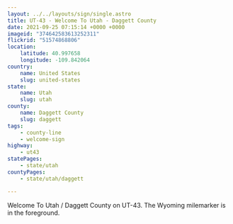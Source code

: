 ```yaml
---
layout: ../../layouts/sign/single.astro
title: UT-43 - Welcome To Utah - Daggett County
date: 2021-09-25 07:15:14 +0000 +0000
imageid: "374642583613252311"
flickrid: "51574868806"
location:
    latitude: 40.997658
    longitude: -109.842064
country:
    name: United States
    slug: united-states
state:
    name: Utah
    slug: utah
county:
    name: Daggett County
    slug: daggett
tags:
    - county-line
    - welcome-sign
highway:
    - ut43
statePages:
    - state/utah
countyPages:
    - state/utah/daggett

---
```

Welcome To Utah / Daggett County on UT-43.  The Wyoming milemarker is in the foreground.